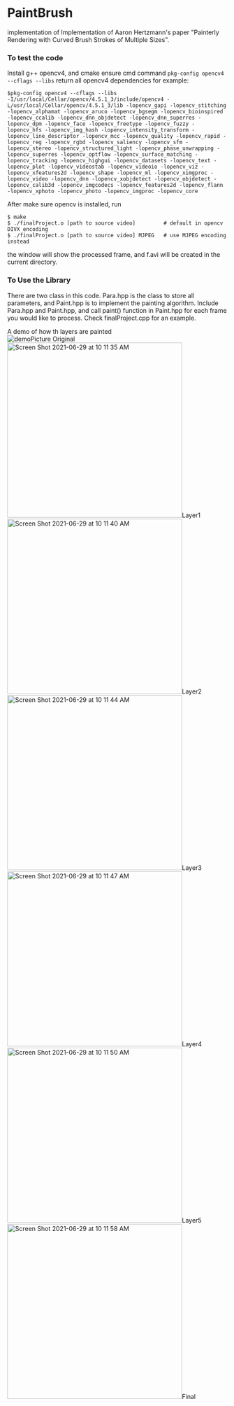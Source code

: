 # PaintBrush
implementation of Implementation of Aaron Hertzmann's paper "Painterly Rendering with Curved Brush Strokes of Multiple Sizes".


### To test the code
Install g++ opencv4, and cmake
ensure cmd command ```pkg-config opencv4 --cflags --libs``` return all opencv4 dependencies
for example:
```
$pkg-config opencv4 --cflags --libs
-I/usr/local/Cellar/opencv/4.5.1_3/include/opencv4 -L/usr/local/Cellar/opencv/4.5.1_3/lib -lopencv_gapi -lopencv_stitching -lopencv_alphamat -lopencv_aruco -lopencv_bgsegm -lopencv_bioinspired -lopencv_ccalib -lopencv_dnn_objdetect -lopencv_dnn_superres -lopencv_dpm -lopencv_face -lopencv_freetype -lopencv_fuzzy -lopencv_hfs -lopencv_img_hash -lopencv_intensity_transform -lopencv_line_descriptor -lopencv_mcc -lopencv_quality -lopencv_rapid -lopencv_reg -lopencv_rgbd -lopencv_saliency -lopencv_sfm -lopencv_stereo -lopencv_structured_light -lopencv_phase_unwrapping -lopencv_superres -lopencv_optflow -lopencv_surface_matching -lopencv_tracking -lopencv_highgui -lopencv_datasets -lopencv_text -lopencv_plot -lopencv_videostab -lopencv_videoio -lopencv_viz -lopencv_xfeatures2d -lopencv_shape -lopencv_ml -lopencv_ximgproc -lopencv_video -lopencv_dnn -lopencv_xobjdetect -lopencv_objdetect -lopencv_calib3d -lopencv_imgcodecs -lopencv_features2d -lopencv_flann -lopencv_xphoto -lopencv_photo -lopencv_imgproc -lopencv_core
```

After make sure opencv is installed, run
```
$ make
$ ./finalProject.o [path to source video]         # default in opencv DIVX encoding
$ ./finalProject.o [path to source video] MJPEG   # use MJPEG encoding instead
```
the window will show the processed frame, and f.avi will be created in the current directory.

### To Use the Library
There are two class in this code. Para.hpp is the class to store all parameters, and Paint.hpp is to implement the painting algorithm.
Include Para.hpp and Paint.hpp, and call paint() function in Paint.hpp for each frame you would like to process.
Check finalProject.cpp for an example.

A demo of how th layers are painted  
![demoPicture](https://user-images.githubusercontent.com/24727472/123726840-40a96e00-d8c3-11eb-804b-c5b544db9ec3.jpg)
Original  
<img width="400" alt="Screen Shot 2021-06-29 at 10 11 35 AM" src="https://user-images.githubusercontent.com/24727472/123726846-443cf500-d8c3-11eb-813e-302f322d51f8.png">Layer1  
<img width="400" alt="Screen Shot 2021-06-29 at 10 11 40 AM" src="https://user-images.githubusercontent.com/24727472/123726850-4606b880-d8c3-11eb-888d-d71257d857a4.png">Layer2  
<img width="400" alt="Screen Shot 2021-06-29 at 10 11 44 AM" src="https://user-images.githubusercontent.com/24727472/123726858-499a3f80-d8c3-11eb-9573-aec468edeae4.png">Layer3  
<img width="400" alt="Screen Shot 2021-06-29 at 10 11 47 AM" src="https://user-images.githubusercontent.com/24727472/123726869-4dc65d00-d8c3-11eb-8afb-b3545b7c3871.png">Layer4  
<img width="400" alt="Screen Shot 2021-06-29 at 10 11 50 AM" src="https://user-images.githubusercontent.com/24727472/123726877-50c14d80-d8c3-11eb-8461-f5a3fcd2efb1.png">Layer5  
<img width="400" alt="Screen Shot 2021-06-29 at 10 11 58 AM" src="https://user-images.githubusercontent.com/24727472/123726883-528b1100-d8c3-11eb-8c04-661e7b97df29.png">Final





